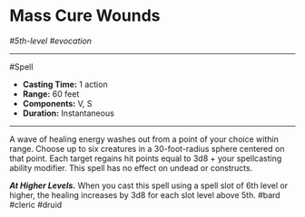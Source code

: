 # Mass Cure Wounds
*#5th-level #evocation*
___ 
#Spell
- **Casting Time:** 1 action
- **Range:** 60 feet
- **Components:** V, S
- **Duration:** Instantaneous
---
A wave of healing energy washes out from a point of your choice within range. Choose up to six creatures in a 30-foot-radius sphere centered on that point. Each target regains hit points equal to 3d8 + your spellcasting ability modifier. This spell has no effect on undead or constructs.

***At Higher Levels.*** When you cast this spell using a spell slot of 6th level or higher, the healing increases by 3d8 for each slot level above 5th.
#bard
#cleric
#druid